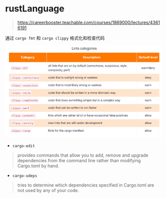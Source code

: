 # rustLanguage
> https://careerbooster.teachable.com/courses/1869000/lectures/43616191

通过 ```cargo fmt``` 和 ```cargo clippy``` 格式化和检查代码

![](diagrams/rustClippy.png)

- ```cargo-edit```
> provides commands that allow you to add, remove and upgrade dependencies from the command line rather than modifying Cargo.toml by hand.


- ```cargo-udeps```
> tries to determine which dependencies specified in Cargo.toml are not used by any of your code.